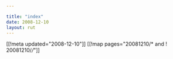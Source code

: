 ```yaml
---

title: "index"
date: 2008-12-10
layout: rut
---
```


[[!meta updated="2008-12-10"]]
[[!map pages="20081210/* and ! 20081210/*/*"]]
